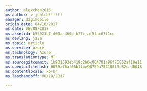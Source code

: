 ```yaml
---
author: alexchen2016
ms.author: v-junlch!!!!!!
manager: digimobile
origin.date: 04/10/2017
ms.date: 08/08/2017
ms.assetid: b55923b7-d60a-460d-b77c-af5fac67f1cc
ms.devlang: java
ms.topic: article
ms.service: Azure
ms.technology: Azure
ms.translationtype: MT
ms.sourcegitcommit: 1b901393eb419c2b6c804781a96f75862af10e11
ms.openlocfilehash: 6075a76af06b1fbe98759a752100f3d82cad6015
ms.contentlocale: ko-kr
ms.lasthandoff: 08/18/2017

---
```


